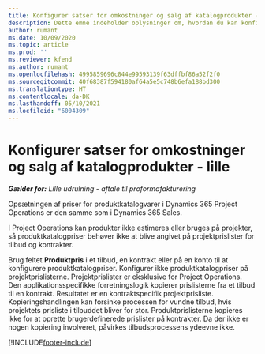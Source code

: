 ```yaml
---
title: Konfigurer satser for omkostninger og salg af katalogprodukter - lille
description: Dette emne indeholder oplysninger om, hvordan du kan konfigurere satser for omkostninger og salg for varer i et produktkatalog.
author: rumant
ms.date: 10/09/2020
ms.topic: article
ms.prod: ''
ms.reviewer: kfend
ms.author: rumant
ms.openlocfilehash: 4995859696c844e99593139f63dffbf86a52f2f0
ms.sourcegitcommit: 40f68387f594180af64a5e5c748b6efa188bd300
ms.translationtype: HT
ms.contentlocale: da-DK
ms.lasthandoff: 05/10/2021
ms.locfileid: "6004309"
---
```

# <a name="set-up-cost-and-sales-rates-for-catalog-products---lite"></a>Konfigurer satser for omkostninger og salg af katalogprodukter - lille

_**Gælder for:** Lille udrulning - aftale til proformafakturering_


Opsætningen af priser for produktkatalogvarer i Dynamics 365 Project Operations er den samme som i Dynamics 365 Sales.

I Project Operations kan produkter ikke estimeres eller bruges på projekter, så produktkatalogpriser behøver ikke at blive angivet på projektprislister for tilbud og kontrakter.

Brug feltet **Produktpris** i et tilbud, en kontrakt eller på en konto til at konfigurere produktkatalogpriser. Konfigurer ikke produktkatalogpriser på projektprislisterne. Projektprislister er eksklusive for Project Operations. Den applikationsspecifikke forretningslogik kopierer prislisterne fra et tilbud til en kontrakt. Resultatet er en kontraktspecifik projektprisliste. Kopieringshandlingen kan forsinke processen for vundne tilbud, hvis projektets prisliste i tilbuddet bliver for stor. Produktprislisterne kopieres ikke for at oprette brugerdefinerede prislister på kontrakter. Da der ikke er nogen kopiering involveret, påvirkes tilbudsprocessens ydeevne ikke.


[!INCLUDE[footer-include](../../includes/footer-banner.md)]